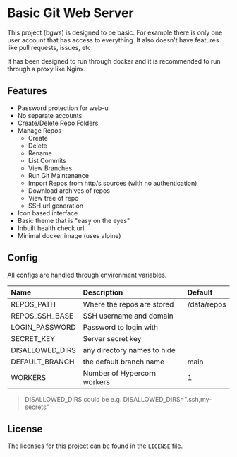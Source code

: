 # Basic Git Web Server
This project (bgws) is designed to be basic. For example there is only one user account that has access to everything. It also doesn't have features like pull requests, issues, etc.

It has been designed to run through docker and it is recommended to run through a proxy like Nginx.

## Features
- Password protection for web-ui
- No separate accounts
- Create/Delete Repo Folders
- Manage Repos
    - Create
    - Delete
    - Rename
    - List Commits
    - View Branches
    - Run Git Maintenance
    - Import Repos from http/s sources (with no authentication)
    - Download archives of repos
    - View tree of repo
    - SSH url generation
- Icon based interface
- Basic theme that is "easy on the eyes"
- Inbuilt health check url
- Minimal docker image (uses alpine)

## Config
All configs are handled through environment variables.

| Name            | Description                 | Default     |
|:----------------|:----------------------------|:------------|
| REPOS_PATH      | Where the repos are stored  | /data/repos |
| REPOS_SSH_BASE  | SSH username and domain     |             |
| LOGIN_PASSWORD  | Password to login with      |             |
| SECRET_KEY      | Server secret key           |             |
| DISALLOWED_DIRS | any directory names to hide |             |
| DEFAULT_BRANCH  | the default branch name     | main        |
| WORKERS         | Number of Hypercorn workers | 1           |

> DISALLOWED_DIRS could be e.g. DISALLOWED_DIRS=".ssh,my-secrets"

## License
The licenses for this project can be found in the `LICENSE` file.
